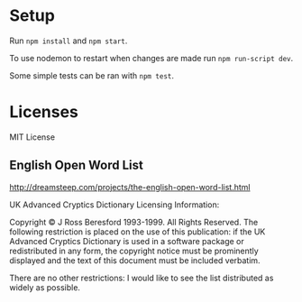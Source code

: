 # Setup

Run `npm install` and `npm start`.

To use nodemon to restart when changes are made run `npm run-script dev`.

Some simple tests can be ran with `npm test`.

# Licenses

MIT License

## English Open Word List

http://dreamsteep.com/projects/the-english-open-word-list.html

UK Advanced Cryptics Dictionary Licensing Information:

Copyright © J Ross Beresford 1993-1999. All Rights Reserved. The following restriction is placed on the use of this publication: if the UK Advanced Cryptics Dictionary is used in a software package or redistributed in any form, the copyright notice must be prominently displayed and the text of this document must be included verbatim.

There are no other restrictions: I would like to see the list distributed as widely as possible.
